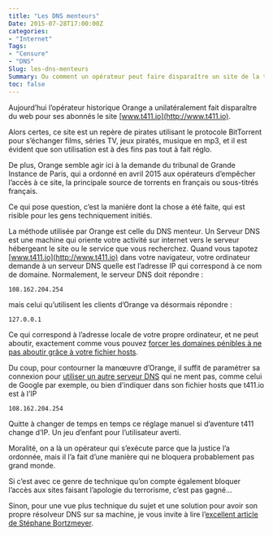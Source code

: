```yaml
---
title: "Les DNS menteurs"
Date: 2015-07-28T17:00:00Z
categories: 
- "Internet"
Tags: 
- "Censure"
- "DNS"
Slug: les-dns-menteurs
Summary: Ou comment un opérateur peut faire disparaître un site de la toile pour ses abonnés
toc: false
---
```


Aujourd’hui l’opérateur historique Orange a unilatéralement fait disparaître du web pour ses abonnés le site [www.t411.io](http://www.t411.io).

Alors certes, ce site est un repère de pirates utilisant le protocole BitTorrent pour s’échanger films, séries TV, jeux piratés, musique en mp3, et il est évident que son utilisation est à des fins pas tout à fait réglo.

De plus, Orange semble agir ici à la demande du tribunal de Grande Instance de Paris, qui a ordonné en avril 2015 aux opérateurs d’empêcher l’accès à ce site, la principale source de torrents en français ou sous-titrés français.

Ce qui pose question, c’est la manière dont la chose a été faite, qui est risible pour les gens techniquement initiés.

La méthode utilisée par Orange est celle du DNS menteur.
Un Serveur DNS est une machine qui oriente votre activité sur internet vers le serveur hébergeant le site ou le service que vous recherchez.
Quand vous tapotez [www.t411.io](http://www.t411.io) dans votre navigateur, votre ordinateur demande à un serveur DNS quelle est l’adresse IP qui correspond à ce nom de domaine.
Normalement, le serveur DNS doit répondre : 

    108.162.204.254

mais celui qu’utilisent les clients d’Orange va désormais répondre :

    127.0.0.1

Ce qui correspond à l’adresse locale de votre propre ordinateur, et ne peut aboutir, exactement comme vous pouvez [forcer les domaines pénibles à ne pas aboutir grâce à votre fichier hosts](http://www.plemaire.net/un-fichier-hosts-pour-un-internet-moins-sale).

Du coup, pour contourner la manœuvre d’Orange, il suffit de paramétrer sa connexion pour [utiliser un autre serveur DNS](http://assiste.com/Comment_Changer_de_DNS_pour_utiliser_ceux_de_Google.html) qui ne ment pas, comme celui de Google par exemple, ou bien d’indiquer dans son fichier hosts que t411.io est à l’IP 

    108.162.204.254

Quitte à changer de temps en temps ce réglage manuel si d’aventure t411 change d’IP. Un jeu d’enfant pour l’utilisateur averti.

Moralité, on a là un opérateur qui s’exécute parce que la justice l’a ordonnée, mais il l’a fait d’une manière qui ne bloquera probablement pas grand monde.

Si c’est avec ce genre de technique qu’on compte également bloquer l’accès aux sites faisant l’apologie du terrorisme, c’est pas gagné…

Sinon, pour une vue plus technique du sujet et une solution pour avoir son propre résolveur DNS sur sa machine, je vous invite à lire l’[excellent article de Stéphane Bortzmeyer](http://www.bortzmeyer.org/son-propre-resolveur-dns.html).
